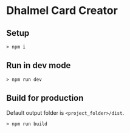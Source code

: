 # Dhalmel Card Creator

## Setup

```
> npm i
```

## Run in dev mode

```
> npm run dev
```

## Build for production

Default output folder is `<project_folder>/dist`.

```
> npm run build
```
